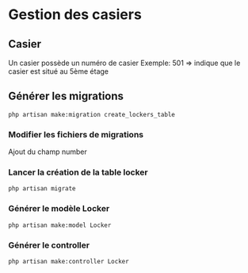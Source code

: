 # Gestion des casiers

## Casier

Un casier possède un numéro de casier
Exemple: 501 => indique que le casier est situé au 5ème étage

## Générer les migrations

```
php artisan make:migration create_lockers_table
```

### Modifier les fichiers de migrations

Ajout du champ number

### Lancer la création de la table locker

```
php artisan migrate
```

### Générer le modèle Locker

```
php artisan make:model Locker
```

### Générer le controller

```
php artisan make:controller Locker
```

